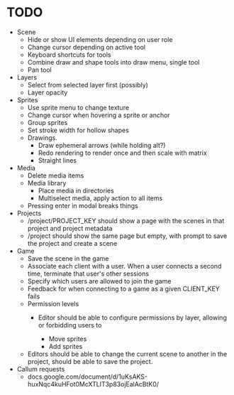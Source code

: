 # TODO

* Scene
    * Hide or show UI elements depending on user role
    * Change cursor depending on active tool
    * Keyboard shortcuts for tools
    * Combine draw and shape tools into draw menu, single tool
    * Pan tool
* Layers
    * Select from selected layer first (possibly)
    * Layer opacity
* Sprites
    * Use sprite menu to change texture
    * Change cursor when hovering a sprite or anchor
    * Group sprites
    * Set stroke width for hollow shapes
    * Drawings.
        * Draw ephemeral arrows (while holding alt?)
        * Redo rendering to render once and then scale with matrix
        * Straight lines
* Media
    * Delete media items
    * Media library
        * Place media in directories
        * Multiselect media, apply action to all items
    * Pressing enter in modal breaks things
* Projects
    * /project/PROJECT_KEY should show a page with the scenes in that project
        and project metadata
    * /project should show the same page but empty, with prompt to save the
        project and create a scene
* Game
    * Save the scene in the game
    * Associate each client with a user. When a user connects a second time,
        terminate that user's other sessions
    * Specify which users are allowed to join the game
    * Feedback for when connecting to a game as a given CLIENT_KEY fails
    * Permission levels
        * Editor should be able to configure permissions by layer, allowing or
            forbidding users to
            
            * Move sprites
            * Add sprites
    * Editors should be able to change the current scene to another in the
        project, should be able to save the project. 
* Callum requests
    * docs.google.com/document/d/1uKsAKS-huxNqc4kuHFot0McXTLlT3p83ojEalAcBtK0/
